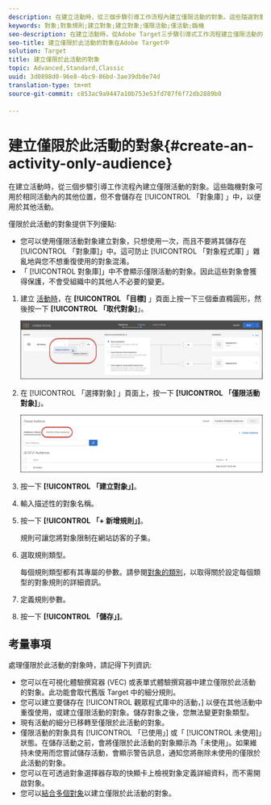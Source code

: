 ```yaml
---
description: 在建立活動時，從三個步驟引導工作流程內建立僅限活動的對象。這些隨選對象可用在相同活動內的其他位置，但不會儲存在對象資料庫而用於其他活動。
keywords: 對象;對象規則;建立對象;建立對象;僅限活動;僅活動;臨機
seo-description: 在建立活動時，從Adobe Target三步驟引導式工作流程建立僅限活動的對象。這些隨選對象可用在相同活動內的其他位置，但不會儲存在對象資料庫而用於其他活動。
seo-title: 建立僅限於此活動的對象在Adobe Target中
solution: Target
title: 建立僅限於此活動的對象
topic: Advanced,Standard,Classic
uuid: 3d0898d0-96e8-4bc9-86bd-3ae39db0e74d
translation-type: tm+mt
source-git-commit: c853ac9a9447a10b753e53fd707f6f72db2889b0

---
```



# 建立僅限於此活動的對象{#create-an-activity-only-audience}

在建立活動時，從三個步驟引導工作流程內建立僅限活動的對象。這些臨機對象可用於相同活動內的其他位置，但不會儲存在 [!UICONTROL 「對象庫] 」中，以便用於其他活動。

僅限於此活動的對象提供下列優點:

* 您可以使用僅限活動對象建立對象，只想使用一次，而且不要將其儲存在 [!UICONTROL 「對象庫]」中。這可防止 [!UICONTROL 「對象程式庫] 」雜亂地與您不想重復使用的對象混淆。
* 「 [!UICONTROL 對象庫]」中不會顯示僅限活動的對象。因此這些對象會獲得保護，不會受組織中的其他人不必要的變更。

1. 建立 [活動時](../c-activities/activities.md#concept_D317A95A1AB54674BA7AB65C7985BA03)，在 **[!UICONTROL 「目標]** 」頁面上按一下三個垂直橢圓形，然後按一下 **[!UICONTROL 「取代對象]**」。

   ![步驟結果](assets/edit_audience.png)

1. 在 [!UICONTROL 「選擇對象] 」頁面上，按一下 **[!UICONTROL 「僅限活動對象]**」。

   ![](assets/activity-only-aud.png)

1. 按一下 **[!UICONTROL 「建立對象」]**。
1. 輸入描述性的對象名稱。
1. 按一下 **[!UICONTROL 「+ 新增規則」]**。

   規則可讓您將對象限制在網站訪客的子集。

1. 選取規則類型。

   每個規則類型都有其專屬的參數。請參閱[對象的類別](../c-target/c-audiences/c-target-rules/target-rules.md#concept_E3A77E42F1644503A829B5107B20880D)，以取得關於設定每個類型的對象規則的詳細資訊。

1. 定義規則參數。
1. 按一下 **[!UICONTROL 「儲存」]**。

## 考量事項

處理僅限於此活動的對象時，請記得下列資訊:

* 您可以在可視化體驗撰寫器 (VEC) 或表單式體驗撰寫器中建立僅限於此活動的對象。此功能會取代舊版 Target 中的細分規則。
* 您可以建立要儲存在 [!UICONTROL 觀眾程式庫中的活動，] 以便在其他活動中重復使用，或建立僅限活動的對象。儲存對象之後，您無法變更對象類型。
* 現有活動的細分已移轉至僅限於此活動的對象。
* 僅限活動的對象具有 [!UICONTROL 「已使用」] 或「 [!UICONTROL 未使用]」狀態。在儲存活動之前，會將僅限於此活動的對象顯示為「未使用」。如果維持未使用而您嘗試儲存活動，會顯示警告訊息，通知您將刪除未使用的僅限於此活動的對象。
* 您可以在可透過對象選擇器存取的快顯卡上檢視對象定義詳細資料，而不需開啟對象。
* 您可以[結合多個對象](../c-target/combining-multiple-audiences.md#concept_A7386F1EA4394BD2AB72399C225981E5)以建立僅限於此活動的對象。

